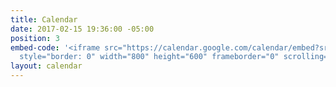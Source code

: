 ```yaml
---
title: Calendar
date: 2017-02-15 19:36:00 -05:00
position: 3
embed-code: '<iframe src="https://calendar.google.com/calendar/embed?src=indivisible.andover%40gmail.com&ctz=America/New_York"
  style="border: 0" width="800" height="600" frameborder="0" scrolling="no"></iframe>'
layout: calendar
---
```


